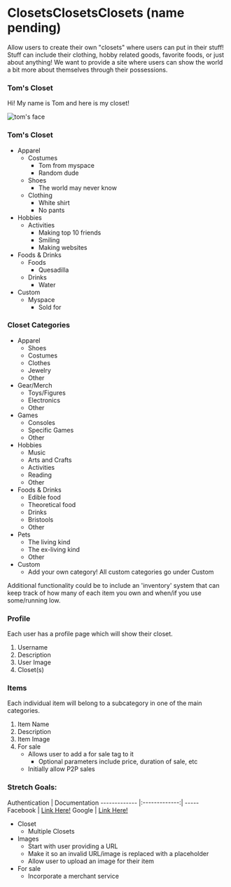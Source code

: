 # ClosetsClosetsClosets (name pending)

Allow users to create their own "closets" where users can put in their stuff! Stuff can include their clothing, hobby related goods, favorite foods, or just about anything! We want to provide a site where users can show the world a bit more about themselves through their possessions.

### Tom's Closet

Hi! My name is Tom and here is my closet!

![tom's face](http://www.todayifoundout.com/wp-content/uploads/2017/12/myspace-tom.jpg)

### Tom's Closet
* Apparel
	* Costumes
		 * Tom from myspace
		 * Random dude
	* Shoes
		* The world may never know
	* Clothing
		* White shirt
		* No pants
* Hobbies
	* Activities
		* Making top 10 friends
		* Smiling
		* Making websites
* Foods & Drinks
	* Foods
		* Quesadilla
	* Drinks
		* Water
* Custom
	* Myspace
		* Sold for $$$$

### Closet Categories
* Apparel
	* Shoes
	* Costumes
	* Clothes
	* Jewelry
	* Other
* Gear/Merch
	* Toys/Figures
	* Electronics
	* Other
* Games
	* Consoles
	* Specific Games
	* Other
* Hobbies
	* Music
	* Arts and Crafts
	* Activities
	* Reading
	* Other
* Foods & Drinks
	* Edible food
	* Theoretical food
	* Drinks
	* Bristools
	* Other
* Pets
	* The living kind
	* The ex-living kind
	* Other
* Custom
	* Add your own category! All custom categories go under Custom

Additional functionality could be to include an 'inventory' system that can keep track of how many of each item you own and when/if you use some/running low.

### Profile

Each user has a profile page which will show their closet.

1. Username
2. Description
3. User Image
4. Closet(s)

### Items

Each individual item will belong to a subcategory in one of the main categories.

1. Item Name
2. Description
3. Item Image
4. For sale
	* Allows user to add a for sale tag to it
		* Optional parameters include price, duration of sale, etc
	* Initially allow P2P sales

### Stretch Goals:

Authentication | Documentation
------------- |:-------------:| -----
Facebook | [Link Here!](https://developers.facebook.com/docs/facebook-login/manually-build-a-login-flow)
Google | [Link Here!](https://developers.google.com/identity/)

* Closet
	* Multiple Closets
* Images
	* Start with user providing a URL
	* Make it so an invalid URL/image is replaced with a placeholder
	* Allow user to upload an image for their item
* For sale
	* Incorporate a merchant service